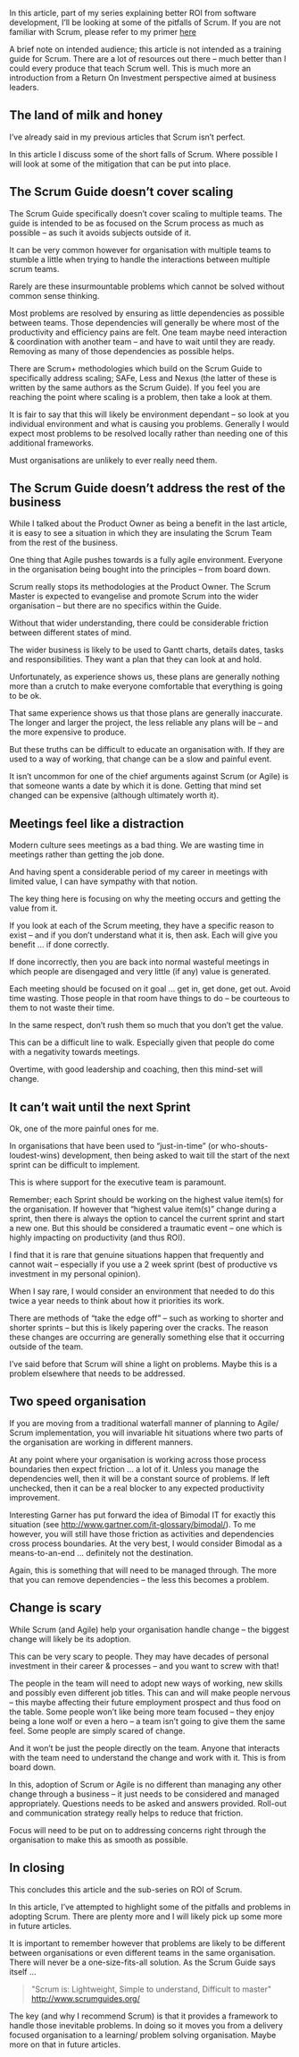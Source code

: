 In this article, part of my series explaining better ROI from software development, I’ll be looking at some of the pitfalls of Scrum. If you are not familiar with Scrum, please refer to my primer [here](/blog/roi-of-scrum-part-1-primer)

A brief note on intended audience; this article is not intended as a training guide for Scrum. There are a lot of resources out there – much better than I could every produce that teach Scrum well. This is much more an introduction from a Return On Investment perspective aimed at business leaders.

## The land of milk and honey

I’ve already said in my previous articles that Scrum isn’t perfect.

In this article I discuss some of the short falls of Scrum. Where possible I will look at some of the mitigation that can be put into place.

## The Scrum Guide doesn’t cover scaling

The Scrum Guide specifically doesn’t cover scaling to multiple teams. The guide is intended to be as focused on the Scrum process as much as possible – as such it avoids subjects outside of it.

It can be very common however for organisation with multiple teams to stumble a little when trying to handle the interactions between multiple scrum teams.

Rarely are these insurmountable problems which cannot be solved without common sense thinking.

Most problems are resolved by ensuring as little dependencies as possible between teams. Those dependencies will generally be where most of the productivity and efficiency pains are felt. One team maybe need interaction & coordination with another team – and have to wait until they are ready. Removing as many of those dependencies as possible helps.

There are Scrum+ methodologies which build on the Scrum Guide to specifically address scaling; SAFe, Less and Nexus (the latter of these is written by the same authors as the Scrum Guide). If you feel you are reaching the point where scaling is a problem, then take a look at them.

It is fair to say that this will likely be environment dependant – so look at you individual environment and what is causing you problems. Generally I would expect most problems to be resolved locally rather than needing one of this additional frameworks.

Must organisations are unlikely to ever really need them.

## The Scrum Guide doesn’t address the rest of the business

While I talked about the Product Owner as being a benefit in the last article, it is easy to see a situation in which they are insulating the Scrum Team from the rest of the business.

One thing that Agile pushes towards is a fully agile environment. Everyone in the organisation being bought into the principles – from board down.

Scrum really stops its methodologies at the Product Owner. The Scrum Master is expected to evangelise and promote Scrum into the wider organisation – but there are no specifics within the Guide.

Without that wider understanding, there could be considerable friction between different states of mind.

The wider business is likely to be used to Gantt charts, details dates, tasks and responsibilities. They want a plan that they can look at and hold.

Unfortunately, as experience shows us, these plans are generally nothing more than a crutch to make everyone comfortable that everything is going to be ok.

That same experience shows us that those plans are generally inaccurate. The longer and larger the project, the less reliable any plans will be – and the more expensive to produce.

But these truths can be difficult to educate an organisation with. If they are used to a way of working, that change can be a slow and painful event.

It isn’t uncommon for one of the chief arguments against Scrum (or Agile) is that someone wants a date by which it is done. Getting that mind set changed can be expensive (although ultimately worth it). 

## Meetings feel like a distraction

Modern culture sees meetings as a bad thing. We are wasting time in meetings rather than getting the job done.

And having spent a considerable period of my career in meetings with limited value, I can have sympathy with that notion.

The key thing here is focusing on why the meeting occurs and getting the value from it.

If you look at each of the Scrum meeting, they have a specific reason to exist – and if you don’t understand what it is, then ask. Each will give you benefit … if done correctly.

If done incorrectly, then you are back into normal wasteful meetings in which people are disengaged and very little (if any) value is generated.

Each meeting should be focused on it goal … get in, get done, get out. Avoid time wasting. Those people in that room have things to do – be courteous to them to not waste their time.

In the same respect, don’t rush them so much that you don’t get the value.

This can be a difficult line to walk. Especially given that people do come with a negativity towards meetings.

Overtime, with good leadership and coaching, then this mind-set will change.

## It can’t wait until the next Sprint

Ok, one of the more painful ones for me.

In organisations that have been used to “just-in-time” (or who-shouts-loudest-wins) development, then being asked to wait till the start of the next sprint can be difficult to implement.

This is where support for the executive team is paramount.

Remember; each Sprint should be working on the highest value item(s) for the organisation. If however that “highest value item(s)” change during a sprint, then there is always the option to cancel the current sprint and start a new one. But this should be considered a traumatic event – one which is highly impacting on productivity (and thus ROI).

I find that it is rare that genuine situations happen that frequently and cannot wait – especially if you use a 2 week sprint (best of productive vs investment in my personal opinion).

When I say rare, I would consider an environment that needed to do this twice a year needs to think about how it priorities its work.

There are methods of “take the edge off” – such as working to shorter and shorter sprints – but this is likely papering over the cracks. The reason these changes are occurring are generally something else that it occurring outside of the team.

I’ve said before that Scrum will shine a light on problems. Maybe this is a problem elsewhere that needs to be addressed.

## Two speed organisation

If you are moving from a traditional waterfall manner of planning to Agile/ Scrum implementation, you will invariable hit situations where two parts of the organisation are working in different manners.

At any point where your organisation is working across those process boundaries then expect friction … a lot of it. Unless you manage the dependencies well, then it will be a constant source of problems. If left unchecked, then it can be a real blocker to any expected productivity improvement.

Interesting Garner has put forward the idea of Bimodal IT for exactly this situation (see http://www.gartner.com/it-glossary/bimodal/). To me however, you will still have those friction as activities and dependencies cross process boundaries. At the very best, I would consider Bimodal as a means-to-an-end … definitely not the destination.

Again, this is something that will need to be managed through. The more that you can remove dependencies – the less this becomes a problem.

## Change is scary

While Scrum (and Agile) help your organisation handle change – the biggest change will likely be its adoption.

This can be very scary to people. They may have decades of personal investment in their career & processes – and you want to screw with that!

The people in the team will need to adopt new ways of working, new skills and possibly even different job titles. This can and will make people nervous – this maybe affecting their future employment prospect and thus food on the table. Some people won’t like being more team focused – they enjoy being a lone wolf or even a hero – a team isn’t going to give them the same feel. Some people are simply scared of change.

And it won’t be just the people directly on the team. Anyone that interacts with the team need to understand the change and work with it. This is from board down.

In this, adoption of Scrum or Agile is no different than managing any other change through a business – it just needs to be considered and managed appropriately. Questions needs to be asked and answers provided. Roll-out and communication strategy really helps to reduce that friction.

Focus will need to be put on to addressing concerns right through the organisation to make this as smooth as possible.

## In closing

This concludes this article and the sub-series on ROI of Scrum.

In this article, I’ve attempted to highlight some of the pitfalls and problems in adopting Scrum. There are plenty more and I will likely pick up some more in future articles. 

It is important to remember however that problems are likely to be different between organisations or even different teams in the same organisation. There will never be a one-size-fits-all solution. As the Scrum Guide says itself ...

> "Scrum is: Lightweight, Simple to understand, Difficult to master" http://www.scrumguides.org/

The key (and why I recommend Scrum) is that it provides a framework to handle those inevitable problems. In doing so it moves you from a delivery focused organisation to a learning/ problem solving organisation. Maybe more on that in future articles.